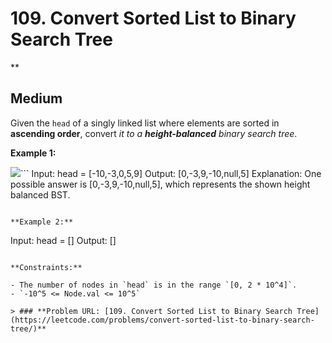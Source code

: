 # **109. Convert Sorted List to Binary Search Tree**
**
## **Medium**

Given the `head` of a singly linked list where elements are sorted in **ascending order**, convert *it to a* ***height-balanced*** *binary search tree*.

**Example 1:**

![](https://assets.leetcode.com/uploads/2020/08/17/linked.jpg)```
Input: head = [-10,-3,0,5,9]
Output: [0,-3,9,-10,null,5]
Explanation: One possible answer is [0,-3,9,-10,null,5], which represents the shown height balanced BST.
```

**Example 2:**

```
Input: head = []
Output: []
```

**Constraints:**

- The number of nodes in `head` is in the range `[0, 2 * 10^4]`.
- `-10^5 <= Node.val <= 10^5`

> ### **Problem URL: [109. Convert Sorted List to Binary Search Tree](https://leetcode.com/problems/convert-sorted-list-to-binary-search-tree/)**